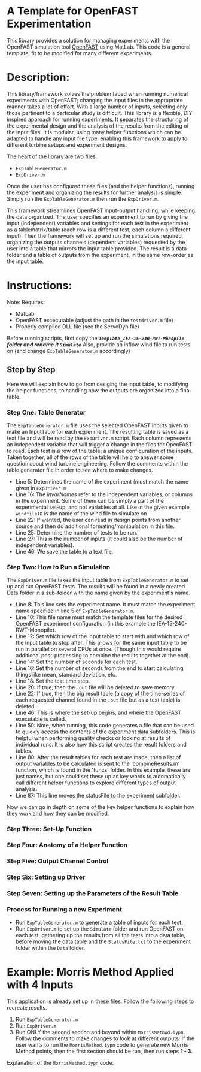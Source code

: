 # A Template for OpenFAST Experimentation

This library provides a solution for managing experiments with the OpenFAST simulation tool [OpenFAST](https://github.com/OpenFAST/openfast?tab=readme-ov-file) using MatLab.  This code is a general template, fit to be modified for many different experiments.

# Description:

This library/framework solves the problem faced when running numerical experiments with OpenFAST; changing the input files in the appropriate manner takes a lot of effort.  With a large number of inputs, selecting only those pertinent to a particular study is difficult.  This library is a flexible, DIY inspired approach for running experiments.  It separates the structuring of the experimental design and the analysis of the results from the editing of the input files.  It is modular, using many helper functions which can be adapted to handle any input file type, enabling this framework to apply to different turbine setups and experiment designs.

The heart of the library are two files.
- `ExpTableGenerator.m`
- `ExpDriver.m`

Once the user has configured these files (and the helper functions), running the experiment and organizing the results for further analysis is simple.  Simply run the `ExpTableGenerator.m` then run the `ExpDriver.m`.

This framework streamlines OpenFAST input-output handling, while keeping the data organized.  The user specifies an experiment to run by giving the input (independent) variables and settings for each test in the experiment as a tablematrix/table (each row is a different test, each column a different input).  Then the framework will set up and run the simulations required, organizing the outputs channels (dependent variables) requested by the user into a table that mirrors the input table provided.  The result is a data-folder and a table of outputs from the experiment, in the same row-order as the input table.

# Instructions:

Note: Requires:
- MatLab
- OpenFAST excecutable (adjust the path in the `testdriver.m` file)
- Properly compiled DLL file (see the ServoDyn file)

Before running scripts, first copy the ***`Template_IEA-15-240-RWT-Monopile` folder and rename it `Simulate`***
Also, provide an inflow wind file to run tests on (and change `ExpTableGenerator.m` accordingly)

## Step by Step

Here we will explain how to go from desiging the input table, to modifying the helper functions, to handling how the outputs are organized into a final table.

### Step One: Table Generator 

The `ExpTableGenerator.m` file uses the selected OpenFAST inputs given to make an InputTable for each experiment.  The resulting table is saved as a text file and will be read by the `ExpDriver.m` script.  Each column represents an independent variable that will trigger a change in the files for OpenFAST to read.  Each test is a row of the table; a unique configuration of the inputs.  Taken together, all of the rows of the table will help to answer some question about wind turbine engineering.  Follow the comments within the table generator file in order to see where to make changes.

- Line 5: Determines the name of the experiment (must match the name given in `ExpDriver.m`
- Line 16: The *invarNames* refer to the independent variables, or columns in the experiment.  Some of them can be simply a part of the experimental set-up, and not variables at all.  Like in the given example, `windfileID` is the name of the wind file to simulate on
- Line 22: If wanted, the user can read in design points from another source and then do additional formating/manipulation in this file.
- Line 25: Determine the number of tests to be run.
- Line 27: This is the number of inputs (it could also be the number of independent variables).
- Line 46: We save the table to a text file.

### Step Two: How to Run a Simulation

The `ExpDriver.m` file takes the input table from `ExpTableGenerator.m` to set up and run OpenFAST tests.  The results will be found in a newly created Data folder in a sub-folder with the name given by the experiment's name.

- Line 8: This line sets the experiment name.  It must match the experiment name specified in line 5 of `ExpTableGenerator.m`.
- Line 10: This file name must match the template files for the desired OpenFAST experiment configuration (in this example the IEA-15-240-RWT-Monopile).
- Line 12: Set which row of the input table to start with and which row of the input table to stop after.  This allows for the same input table to be run in parallel on several CPUs at once.  (Though this would require additional post-processing to combine the results together at the end).
- Line 14: Set the number of seconds for each test.
- Line 16: Set the number of seconds from the end to start calculating things like mean, standard deviation, etc.
- Line 18: Set the test time step.
- Line 20: If true, then the `.out` file will be deleted to save memory.
- Line 22: If true, then the big result table (a copy of the time-series of each requested channel found in the `.out` file but as a text table) is deleted.
- Line 46: This is where the set-up begins, and where the OpenFAST executable is called.
- Line 50: Note, when running, this code generates a file that can be used to quickly access the contents of the experiment data subfolders.  This is helpful when performing quality checks or looking at results of individual runs.  It is also how this script creates the result folders and tables.
- Line 80: After the result tables for each test are made, then a list of output variables to be calculated is sent to the 'combineResults.m' function, which is found in the 'funcs' folder.  In this example, these are just names, but one could set these up as key words to automatically call different helper functions to explore different types of output analysis.
- Line 87: This line moves the statusFile to the experiment subfolder.

Now we can go in depth on some of the key helper functions to explain how they work and how they can be modified.

### Step Three: Set-Up Function



### Step Four: Anatomy of a Helper Function 



### Step Five: Output Channel Control



### Step Six: Setting up Driver



### Step Seven: Setting up the Parameters of the Result Table



### Process for Running a new Experiment

- Run `ExpTableGenerator.m` to generate a table of inputs for each test.
- Run `ExpDriver.m` to set up the `Simulate` folder and run OpenFAST on each test, gathering up the results from all the tests into a data table, before moving the data table and the `StatusFile.txt` to the experiment folder within the `Data` folder.

# Example: Morris Method Applied with 4 Inputs

This application is already set up in these files.  Follow the following steps to recreate results.
1. Run `ExpTableGenerator.m`
2. Run `ExpDriver.m`
3. Run ONLY the second section and beyond within `MorrisMethod.iypn`.  Follow the comments to make changes to look at different outputs.  If the user wants to run the `MorrisMethod.iypn` code to generate new Morris Method points, then the first section should be run, then run steps **1 - 3**.

Explanation of the `MorrisMethod.iypn` code.
